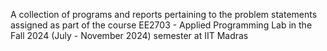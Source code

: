 A collection of programs and reports pertaining to the problem statements assigned as part of the course EE2703 - Applied Programming Lab in the Fall 2024 (July - November 2024) semester at IIT Madras
